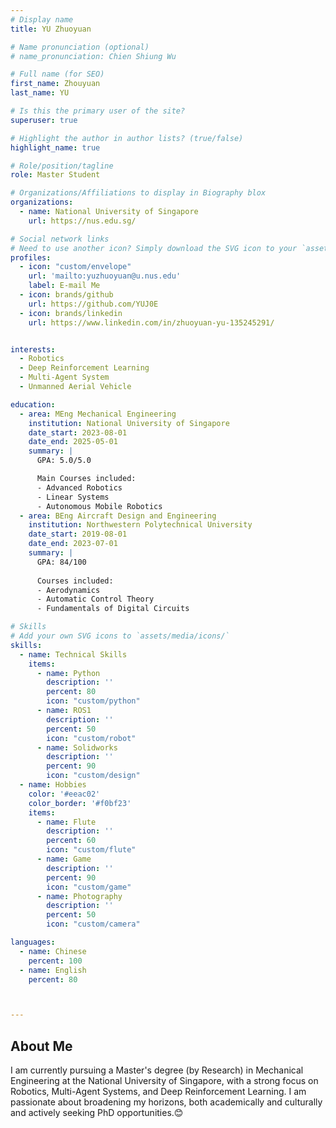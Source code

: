 ```yaml
---
# Display name
title: YU Zhuoyuan

# Name pronunciation (optional)
# name_pronunciation: Chien Shiung Wu

# Full name (for SEO)
first_name: Zhouyuan
last_name: YU

# Is this the primary user of the site?
superuser: true

# Highlight the author in author lists? (true/false)
highlight_name: true

# Role/position/tagline
role: Master Student

# Organizations/Affiliations to display in Biography blox
organizations:
  - name: National University of Singapore
    url: https://nus.edu.sg/

# Social network links
# Need to use another icon? Simply download the SVG icon to your `assets/media/icons/` folder.
profiles:
  - icon: "custom/envelope"
    url: 'mailto:yuzhuoyuan@u.nus.edu'
    label: E-mail Me
  - icon: brands/github
    url: https://github.com/YUJ0E
  - icon: brands/linkedin
    url: https://www.linkedin.com/in/zhuoyuan-yu-135245291/


interests:
  - Robotics
  - Deep Reinforcement Learning
  - Multi-Agent System
  - Unmanned Aerial Vehicle

education:
  - area: MEng Mechanical Engineering
    institution: National University of Singapore
    date_start: 2023-08-01
    date_end: 2025-05-01
    summary: |
      GPA: 5.0/5.0

      Main Courses included:
      - Advanced Robotics
      - Linear Systems
      - Autonomous Mobile Robotics
  - area: BEng Aircraft Design and Engineering
    institution: Northwestern Polytechnical University
    date_start: 2019-08-01
    date_end: 2023-07-01
    summary: |
      GPA: 84/100
      
      Courses included:
      - Aerodynamics
      - Automatic Control Theory
      - Fundamentals of Digital Circuits

# Skills
# Add your own SVG icons to `assets/media/icons/`
skills:
  - name: Technical Skills
    items:
      - name: Python
        description: ''
        percent: 80
        icon: "custom/python"
      - name: ROS1
        description: ''
        percent: 50
        icon: "custom/robot"
      - name: Solidworks
        description: ''
        percent: 90
        icon: "custom/design"
  - name: Hobbies
    color: '#eeac02'
    color_border: '#f0bf23'
    items:
      - name: Flute
        description: ''
        percent: 60
        icon: "custom/flute"
      - name: Game
        description: ''
        percent: 90
        icon: "custom/game"
      - name: Photography
        description: ''
        percent: 50
        icon: "custom/camera"

languages:
  - name: Chinese
    percent: 100
  - name: English
    percent: 80



---
```


## About Me

I am currently pursuing a Master's degree (by Research) in Mechanical Engineering at the National University of Singapore, with a strong focus on Robotics, Multi-Agent Systems, and Deep Reinforcement Learning. I am passionate about broadening my horizons, both academically and culturally and actively seeking PhD opportunities.😊